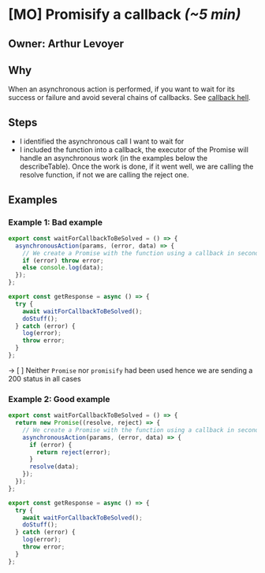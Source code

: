 # [MO] Promisify a callback _(~5 min)_

## Owner: Arthur Levoyer

## Why

When an asynchronous action is performed, if you want to wait for its success or failure and avoid several chains of callbacks. See [callback hell](http://callbackhell.com/).

## Steps

- I identified the asynchronous call I want to wait for
- I included the function into a callback, the executor of the Promise will handle an asynchronous work (in the examples below the describeTable). Once the work is done, if it went well, we are calling the resolve function, if not we are calling the reject one.

## Examples

### Example 1: Bad example

```jsx
export const waitForCallbackToBeSolved = () => {
  asynchronousAction(params, (error, data) => {
    // We create a Promise with the function using a callback in second arguments
    if (error) throw error;
    else console.log(data);
  });
};

export const getResponse = async () => {
  try {
    await waitForCallbackToBeSolved();
    doStuff();
  } catch (error) {
    log(error);
    throw error;
  }
};
```

-> [ ] Neither `Promise` nor `promisify` had been used hence we are sending a 200 status in all cases

### Example 2: Good example

```jsx
export const waitForCallbackToBeSolved = () => {
  return new Promise((resolve, reject) => {
    // We create a Promise with the function using a callback in second argument
    asynchronousAction(params, (error, data) => {
      if (error) {
        return reject(error);
      }
      resolve(data);
    });
  });
};

export const getResponse = async () => {
  try {
    await waitForCallbackToBeSolved();
    doStuff();
  } catch (error) {
    log(error);
    throw error;
  }
};
```
